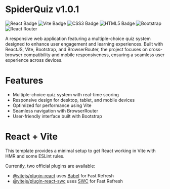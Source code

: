 # SpiderQuiz v1.0.1
![React Badge](https://img.shields.io/badge/React-16161D?style=for-the-badge&logo=react&logoColor=61DAFB)
![Vite Badge](https://img.shields.io/badge/Vite-646CFF?style=for-the-badge&logo=vite&logoColor=FFD42E)
![CSS3 Badge](https://img.shields.io/badge/CSS3-1572B6?style=for-the-badge&logo=css3&logoColor=white)
![HTML5 Badge](https://img.shields.io/badge/HTML5-E34F26?style=for-the-badge&logo=html5&logoColor=white)
![Bootstrap](https://img.shields.io/badge/Bootstrap-7952B3.svg?style=for-the-badge&logo=Bootstrap&logoColor=white)
![React Router](https://img.shields.io/badge/React%20Router-CA4245.svg?style=for-the-badge&logo=React-Router&logoColor=white)

A responsive web application featuring a multiple-choice quiz system designed to enhance user engagement and learning experiences. Built with ReactJS, Vite, Bootstrap, and BrowserRouter, the project focuses on cross-browser compatibility and mobile responsiveness, ensuring a seamless user experience across devices.

# Features
- Multiple-choice quiz system with real-time scoring
- Responsive design for desktop, tablet, and mobile devices
- Optimized for performance using Vite
- Seamless navigation with BrowserRouter
- User-friendly interface built with Bootstrap






# React + Vite

This template provides a minimal setup to get React working in Vite with HMR and some ESLint rules.

Currently, two official plugins are available:

- [@vitejs/plugin-react](https://github.com/vitejs/vite-plugin-react/blob/main/packages/plugin-react/README.md) uses [Babel](https://babeljs.io/) for Fast Refresh
- [@vitejs/plugin-react-swc](https://github.com/vitejs/vite-plugin-react-swc) uses [SWC](https://swc.rs/) for Fast Refresh
